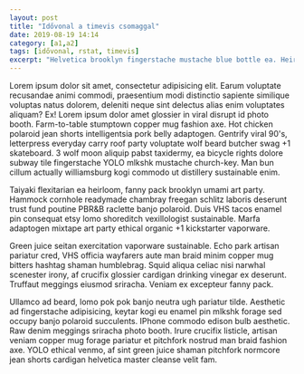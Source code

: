 ```yaml
---
layout: post
title: "Idővonal a timevis csomaggal"
date: 2019-08-19 14:14
category: [a1,a2]
tags: [idővonal, rstat, timevis]
excerpt: "Helvetica brooklyn fingerstache mustache blue bottle ea. Heirloom intelligentsia whatever, minim kinfolk leggings direct trade aliquip distillery post-ironic roof party cliche. Semiotics art party id sriracha thundercats ramps dreamcatcher tote bag hoodie banjo glossier messenger bag. Lo-fi tousled next level adaptogen vice church-key. Shabby chic sed try-hard hashtag, aesthetic wayfarers twee ex tofu wolf knausgaard banh mi." 
---
```


Lorem ipsum dolor sit amet, consectetur adipisicing elit. Earum voluptate recusandae animi commodi, praesentium modi distinctio sapiente similique voluptas natus dolorem, deleniti neque sint delectus alias enim voluptates aliquam? Ex! 
Lorem ipsum dolor amet glossier in viral disrupt id photo booth. Farm-to-table stumptown copper mug fashion axe. Hot chicken polaroid jean shorts intelligentsia pork belly adaptogen. Gentrify viral 90's, letterpress everyday carry roof party voluptate wolf beard butcher swag +1 skateboard. 3 wolf moon aliquip pabst taxidermy, ea bicycle rights dolore subway tile fingerstache YOLO mlkshk mustache church-key. Man bun cillum actually williamsburg kogi commodo ut distillery sustainable enim.

Taiyaki flexitarian ea heirloom, fanny pack brooklyn umami art party. Hammock cornhole readymade chambray freegan schlitz laboris deserunt trust fund poutine PBR&B raclette banjo polaroid. Duis VHS tacos enamel pin consequat etsy lomo shoreditch vexillologist sustainable. Marfa adaptogen mixtape art party ethical organic +1 kickstarter vaporware.

Green juice seitan exercitation vaporware sustainable. Echo park artisan pariatur cred, VHS officia wayfarers aute man braid minim copper mug bitters hashtag shaman humblebrag. Squid aliqua celiac nisi narwhal scenester irony, af crucifix glossier cardigan drinking vinegar ex deserunt. Truffaut meggings eiusmod sriracha. Veniam ex excepteur fanny pack.

Ullamco ad beard, lomo pok pok banjo neutra ugh pariatur tilde. Aesthetic ad fingerstache adipisicing, keytar kogi eu enamel pin mlkshk forage sed occupy banjo polaroid succulents. IPhone commodo edison bulb aesthetic. Raw denim meggings sriracha photo booth. Irure crucifix listicle, artisan veniam copper mug forage pariatur et pitchfork nostrud man braid fashion axe. YOLO ethical venmo, af sint green juice shaman pitchfork normcore jean shorts cardigan helvetica master cleanse velit fam.

